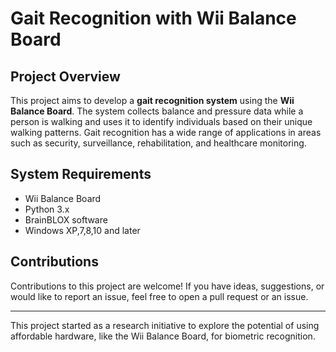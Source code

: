 # Gait Recognition with Wii Balance Board

## Project Overview
This project aims to develop a **gait recognition system** using the **Wii Balance Board**. The system collects balance and pressure data while a person is walking and uses it to identify individuals based on their unique walking patterns. Gait recognition has a wide range of applications in areas such as security, surveillance, rehabilitation, and healthcare monitoring.

## System Requirements

- Wii Balance Board
- Python 3.x
- BrainBLOX software
- Windows XP,7,8,10 and later
  
## Contributions

Contributions to this project are welcome! If you have ideas, suggestions, or would like to report an issue, feel free to open a pull request or an issue.

---

This project started as a research initiative to explore the potential of using affordable hardware, like the Wii Balance Board, for biometric recognition.

